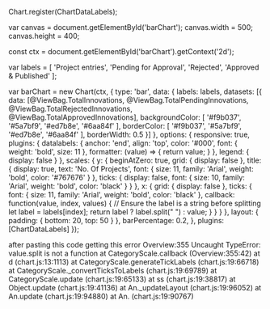Chart.register(ChartDataLabels);

var canvas = document.getElementById('barChart');
canvas.width = 500;
canvas.height = 400;

const ctx = document.getElementById('barChart').getContext('2d');

var labels = [
    'Project entries', 
    'Pending for Approval', 
    'Rejected', 
    'Approved & Published'
];

var barChart = new Chart(ctx, {
    type: 'bar',
    data: {
        labels: labels,
        datasets: [{
            data: [@ViewBag.TotalInnovations, @ViewBag.TotalPendingInnovations, @ViewBag.TotalRejectedInnovations, @ViewBag.TotalApprovedInnovations],
            backgroundColor: [
                '#f9b037',
                '#5a7bf9',
                '#ed7b8e',
                '#6aa84f'
            ],
            borderColor: [
                '#f9b037',
                '#5a7bf9',
                '#ed7b8e',
                '#6aa84f'
            ],
            borderWidth: 0.5
        }]
    },
    options: {
        responsive: true,
        plugins: {
            datalabels: {
                anchor: 'end',
                align: 'top',
                color: '#000',
                font: {
                    weight: 'bold',
                    size: 11
                },
                formatter: (value) => {
                    return value;
                }
            },
            legend: {
                display: false
            }
        },
        scales: {
            y: {
                beginAtZero: true,
                grid: {
                    display: false 
                },
                title: {
                    display: true,
                    text: 'No. Of Projects',
                    font: {
                        size: 11,
                        family: 'Arial',
                        weight: 'bold',
                        color: '#767676'
                    }
                },
                ticks: {
                    display: false,
                    font: {
                        size: 10,
                        family: 'Arial',
                        weight: 'bold',
                        color: 'black'
                    }
                }
            },
            x: {
                grid: {
                    display: false 
                },
                ticks: {
                    font: {
                        size: 11,
                        family: 'Arial',
                        weight: 'bold',
                        color: 'black'
                    },
                    callback: function(value, index, values) {
                        // Ensure the label is a string before splitting
                        let label = labels[index]; 
                        return label ? label.split(" ") : value;
                    }
                }
            }
        },
        layout: {
            padding: {
                bottom: 20,
                top: 50
            }
        },
        barPercentage: 0.2,
    },
    plugins: [ChartDataLabels]
});



after pasting this code getting this error 
Overview:355 Uncaught TypeError: value.split is not a function
    at CategoryScale.callback (Overview:355:42)
    at d (chart.js:13:1113)
    at CategoryScale.generateTickLabels (chart.js:19:66718)
    at CategoryScale._convertTicksToLabels (chart.js:19:69789)
    at CategoryScale.update (chart.js:19:65133)
    at ss (chart.js:19:38817)
    at Object.update (chart.js:19:41136)
    at An._updateLayout (chart.js:19:96052)
    at An.update (chart.js:19:94880)
    at An.<anonymous> (chart.js:19:90767)
